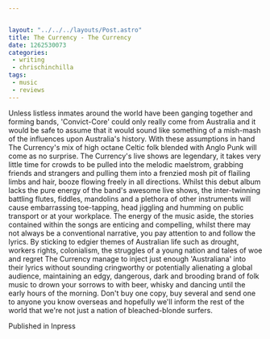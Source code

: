 ```yaml
---


layout: "../../../layouts/Post.astro"
title: The Currency - The Currency
date: 1262530073
categories:
 - writing
 - chrischinchilla
tags: 
 - music 
 - reviews
---
```


Unless listless inmates around the world have been ganging together and forming bands, 'Convict-Core' could only really come from Australia and it would be safe to assume that it would sound like something of a mish-mash of the influences upon Australia's history. With these assumptions in hand The Currency's mix of high octane Celtic folk blended with Anglo Punk will come as no surprise. The Currency's live shows are legendary, it takes very little time for crowds to be pulled into the melodic maelstrom, grabbing friends and strangers and pulling them into a frenzied mosh pit of flailing limbs and hair, booze flowing freely in all directions. Whilst this debut album lacks the pure energy of the band's awesome live shows, the inter-twinning battling flutes, fiddles, mandolins and a plethora of other instruments will cause embarrassing toe-tapping, head jiggling and humming on public transport or at your workplace. The energy of the music aside, the stories contained within the songs are enticing and compelling, whilst there may not always be a conventional narrative, you pay attention to and follow the lyrics. By sticking to edgier themes of Australian life such as drought, workers rights, colonialism, the struggles of a young nation and tales of woe and regret The Currency manage to inject just enough 'Australiana' into their lyrics without sounding cringworthy or potentially alienating a global audience, maintaining an edgy, dangerous, dark and brooding brand of folk music to drown your sorrows to with beer, whisky and dancing until the early hours of the morning. Don't buy one copy, buy several and send one to anyone you know overseas and hopefully we'll inform the rest of the world that we're not just a nation of bleached-blonde surfers.

Published in Inpress
